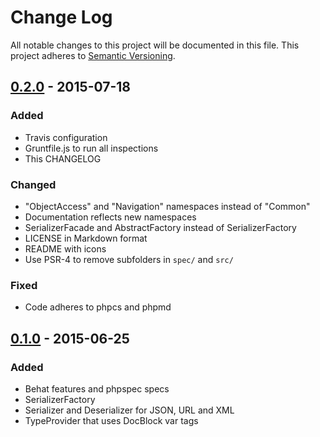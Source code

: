 # Change Log
All notable changes to this project will be documented in this file.
This project adheres to [Semantic Versioning](http://semver.org/).

## [0.2.0] - 2015-07-18
### Added
- Travis configuration
- Gruntfile.js to run all inspections
- This CHANGELOG

### Changed
- "ObjectAccess" and "Navigation" namespaces instead of "Common"
- Documentation reflects new namespaces
- SerializerFacade and AbstractFactory instead of SerializerFactory
- LICENSE in Markdown format
- README with icons
- Use PSR-4 to remove subfolders in `spec/` and `src/`

### Fixed
- Code adheres to phpcs and phpmd

## [0.1.0] - 2015-06-25
### Added
- Behat features and phpspec specs
- SerializerFactory
- Serializer and Deserializer for JSON, URL and XML
- TypeProvider that uses DocBlock var tags

[0.2.0]: https://github.com/scato/serializer/compare/v0.1.0...v0.2.0
[0.1.0]: https://github.com/scato/serializer/tree/v0.1.0

